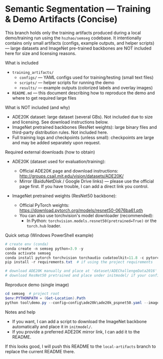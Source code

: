 # Semantic Segmentation — Training & Demo Artifacts (Concise)

This branch holds only the training artifacts produced during a local demo/training run using the `hszhao/semseg` codebase. It intentionally contains only small artifacts (configs, example outputs, and helper scripts) — large datasets and ImageNet pre-trained backbones are NOT included here for size and licensing reasons.

What is included
- `training_artifacts/`
  - `configs/` — YAML configs used for training/testing (small text files)
  - `scripts/` — helper scripts for running the demo
  - `results/` — example outputs (colorized labels and overlay images)
- `README.md` — this document describing how to reproduce the demo and where to get required large files

What is NOT included (and why)
- ADE20K dataset: large dataset (several GBs). Not included due to size and licensing. See download instructions below.
- ImageNet pretrained backbones (ResNet weights): large binary files and third-party distribution rules. Not included here.
- Full training logs and checkpoints (unless small): checkpoints are large and may be added separately upon request.

Required external downloads (how to obtain)
- ADE20K (dataset used for evaluation/training):
  - Official ADE20K page and download instructions: http://groups.csail.mit.edu/vision/datasets/ADE20K/
  - Mirror (BaiduNetDisk / Google Drive links) — please use the official page first. If you have trouble, I can add a direct link you control.

- ImageNet pretrained weights (ResNet50 backbone):
  - Official PyTorch weights: https://download.pytorch.org/models/resnet50-0676ba61.pth
  - You can also use torchvision's model downloader (recommended):
    - In Python: `torchvision.models.resnet50(pretrained=True)` or the `torch.hub` loader.

Quick setup (Windows PowerShell example)
```powershell
# create env (conda)
conda create -n semseg python=3.9 -y
conda activate semseg
conda install pytorch torchvision torchaudio cudatoolkit=11.8 -c pytorch -y
pip install -r requirements.txt  # if using the project requirements

# download ADE20K manually and place at 'dataset/ADEChallengeData2016' as expected by semseg
# download ResNet50 pretrained and place under initmodel/ if your config expects it
```

Reproduce demo (single image)
```powershell
cd semseg  # project root
$env:PYTHONPATH = (Get-Location).Path
python tool\demo.py --config=config\ade20k\ade20k_pspnet50.yaml --image=figure\demo\ADE_val_00001515.jpg TEST.scales 1.0
```

Notes and help
- If you want, I can add a script to download the ImageNet backbone automatically and place it in `initmodel/`.
- If you provide a preferred ADE20K mirror link, I can add it to the README.

If this looks good, I will push this README to the `local-artifacts` branch to replace the current README there.
